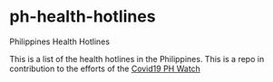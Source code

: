 # ph-health-hotlines
Philippines Health Hotlines

This is a list of the health hotlines in the Philippines. This is a repo in contribution to the efforts of the [Covid19 PH Watch](https://www.facebook.com/covid19phwatch "Covid19 PH Watch")

